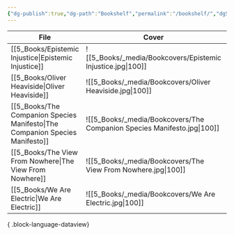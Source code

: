 ```yaml
---
{"dg-publish":true,"dg-path":"Bookshelf","permalink":"/bookshelf/","dgShowToc":true,"created":"2024-11-24T10:42:27.550+01:00","updated":"2024-12-15T11:22:52.436+01:00"}
---
```




| File                                                                            | Cover                                                                   | Author               | Category       | Status                     |
| ------------------------------------------------------------------------------- | ----------------------------------------------------------------------- | -------------------- | -------------- | -------------------------- |
| [[5_Books/Epistemic Injustice\|Epistemic Injustice]]                         | ![[5_Books/_media/Bookcovers/Epistemic Injustice.jpg\|100]]             | Miranda Fricker      | Philosophy     | <ul><li>Finished</li></ul> |
| [[5_Books/Oliver Heaviside\|Oliver Heaviside]]                               | ![[5_Books/_media/Bookcovers/Oliver Heaviside.jpg\|100]]                | Paul J. Nahin        | Biography      | <ul><li>Finished</li></ul> |
| [[5_Books/The Companion Species Manifesto\|The Companion Species Manifesto]] | ![[5_Books/_media/Bookcovers/The Companion Species Manifesto.jpg\|100]] | Donna Jeanne Haraway | \-             | <ul><li>Finished</li></ul> |
| [[5_Books/The View From Nowhere\|The View From Nowhere]]                     | ![[5_Books/_media/Bookcovers/The View From Nowhere.jpg\|100]]           | Thomas Nagel         | Philosophy     | <ul><li>Finished</li></ul> |
| [[5_Books/We Are Electric\|We Are Electric]]                                 | ![[5_Books/_media/Bookcovers/We Are Electric.jpg\|100]]                 | Sally Adee           | Social Science | <ul><li>To read</li></ul>  |

{ .block-language-dataview}